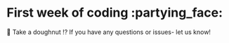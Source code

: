 <h1>First week of coding :partying_face:</h1>

:doughnut: Take a doughnut
:interrobang: If you have any questions or issues- let us know!
